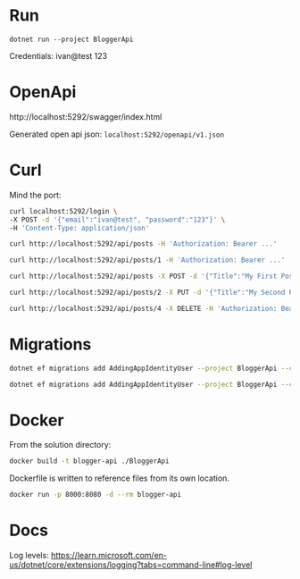 # Run

`dotnet run --project BloggerApi`

Credentials:
ivan@test
123

# OpenApi

http://localhost:5292/swagger/index.html

Generated open api json: `localhost:5292/openapi/v1.json`

# Curl

Mind the port:


``` sh
curl localhost:5292/login \
-X POST -d '{"email":"ivan@test", "password":"123"}' \
-H 'Content-Type: application/json'
```

``` sh
curl http://localhost:5292/api/posts -H 'Authorization: Bearer ...'

curl http://localhost:5292/api/posts/1 -H 'Authorization: Bearer ...'

curl http://localhost:5292/api/posts -X POST -d '{"Title":"My First Post", "Content": "Some interesting stuff"}' -H 'Authorization: Bearer ...'

curl http://localhost:5292/api/posts/2 -X PUT -d '{"Title":"My Second Post", "Content": "Some interesting stuff, edits"}' -H "Content-Type: application/json" -H 'Authorization: Bearer ...'

curl http://localhost:5292/api/posts/4 -X DELETE -H 'Authorization: Bearer ...'
```

# Migrations

``` sh
dotnet ef migrations add AddingAppIdentityUser --project BloggerApi --context AppIdentityDbContext

dotnet ef migrations add AddingAppIdentityUser --project BloggerApi --context BlogsDbContext
```

# Docker

From the solution directory:
``` sh
docker build -t blogger-api ./BloggerApi 
```
Dockerfile is written to reference files from its own location.

``` sh
docker run -p 8000:8080 -d --rm blogger-api
```

# Docs

Log levels:
https://learn.microsoft.com/en-us/dotnet/core/extensions/logging?tabs=command-line#log-level
